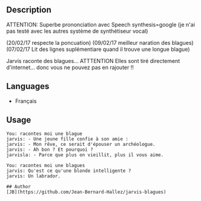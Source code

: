 <!---
IMPORTANT
=========
This README.md is displayed in the WebStore as well as within Jarvis app
Please do not change the structure of this file
Fill-in Description, Usage & Author sections
Make sure to rename the [en] folder into the language code your plugin is written in (ex: fr, es, de, it...)
For multi-language plugin:
- clone the language directory and translate commands/functions.sh
- optionally write the Description / Usage sections in several languages
-->
## Description
ATTENTION: Superbe prononciation avec Speech synthesis=google (je n'ai pas testé avec les autres système de synthétiseur vocal)

(20/02/17 respecte la poncuation)
(09/02/17 meilleur naration des blagues)
(07/02/17 Lit des lignes suplémentiare quand il trouve une longue blague)


Jarvis raconte des blagues...  ATTTENTION Elles sont tiré directement d'internet... donc vous ne pouvez pas en rajouter !!

## Languages

* Français

## Usage
```
You: racontes moi une blague
jarvis: - Une jeune fille confie à son amie :
jarvis: - Mon rêve, ce serait d'épouser un archéologue.
jarvis: - Ah bon ? Et pourquoi ?
jarvisla: - Parce que plus on vieillit, plus il vous aime.

You: racontes moi une blagues
jarvis: Qu'est ce qu'une blonde intelligente ? 
jarvis: Un labrador.

## Author
[JB](https://github.com/Jean-Bernard-Hallez/jarvis-blagues)
